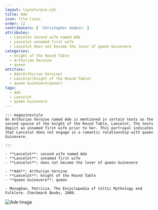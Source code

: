 ```yaml
---
layout: layouts/pce.njk
title: Ade
icon: file-lines
order: 12
contributors: [ 'Christopher Godwin' ]
attributes:
  - Lancelot second wife named Ade
  - Lancelot unnamed first wife
  - Lancelot does not become the lover of queen Guinevere
categories:
  - knight of the Round Table
  - Arthurian heroine
  - queen
entities:
  - Ade(Arthurian heroine)
  - Lancelot(knight of the Round Table)
  - queen Guinevere(queen)
tags:
  - Ade
  - Lancelot
  - queen Guinevere
---
```

``` tab [group1:Info]
::: magazinestyle
An Arthurian heroine named Ade is mentioned in certain texts as the second spouse of the knight of the Round Table, Lancelot. The texts depict an unnamed first wife prior to her. This portrayal indicates that Lancelot does not engage in a romantic relationship with queen Guinevere.

:::
```
``` tab [group1:Attributes]
- **Lancelot**: second wife named Ade
- **Lancelot**: unnamed first wife
- **Lancelot**: does not become the lover of queen Guinevere
```
``` tab [group1:Entities]
- **Ade**: Arthurian heroine
- **Lancelot**: knight of the Round Table
- **queen Guinevere**: queen
```
``` tab [group1:Sources]
- Monaghan, Patricia. The Encyclopedia of Celtic Mythology and Folklore. Checkmark Books, 2008.
```
![Ade Image]([None])
